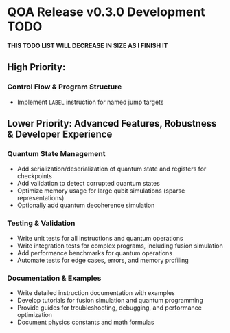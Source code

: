 # QOA Release v0.3.0 Development TODO

**THIS TODO LIST WILL DECREASE IN SIZE AS I FINISH IT**

## High Priority:
### Control Flow & Program Structure
- Implement `LABEL` instruction for named jump targets

## Lower Priority: Advanced Features, Robustness & Developer Experience

### Quantum State Management
- Add serialization/deserialization of quantum state and registers for checkpoints
- Add validation to detect corrupted quantum states
- Optimize memory usage for large qubit simulations (sparse representations)
- Optionally add quantum decoherence simulation

### Testing & Validation
- Write unit tests for all instructions and quantum operations
- Write integration tests for complex programs, including fusion simulation
- Add performance benchmarks for quantum operations
- Automate tests for edge cases, errors, and memory profiling

### Documentation & Examples
- Write detailed instruction documentation with examples
- Develop tutorials for fusion simulation and quantum programming
- Provide guides for troubleshooting, debugging, and performance optimization
- Document physics constants and math formulas
